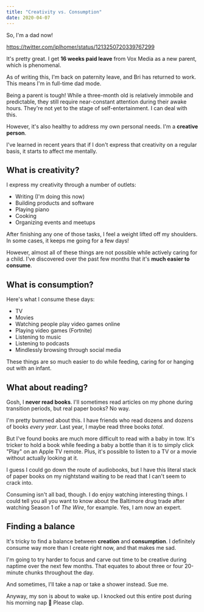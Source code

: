 ```yaml
---
title: "Creativity vs. Consumption"
date: 2020-04-07
---
```


So, I'm a dad now!

https://twitter.com/jplhomer/status/1213250720339767299

It's pretty great. I get **16 weeks paid leave** from Vox Media as a new parent, which is phenomenal.

As of writing this, I'm back on paternity leave, and Bri has returned to work. This means I'm in full-time dad mode.

Being a parent is tough! While a three-month old is relatively immobile and predictable, they still require near-constant attention during their awake hours. They're not yet to the stage of self-entertainment. I can deal with this.

However, it's also healthy to address my own personal needs. I'm a **creative person**.

I've learned in recent years that if I don't express that creativity on a regular basis, it starts to affect me mentally.

## What is creativity?

I express my creativity through a number of outlets:

- Writing (I'm doing this now)
- Building products and software
- Playing piano
- Cooking
- Organizing events and meetups

After finishing any one of those tasks, I feel a weight lifted off my shoulders. In some cases, it keeps me going for a few days!

However, almost all of these things are not possible while actively caring for a child. I've discovered over the past few months that it's **much easier to consume**.

## What is consumption?

Here's what I consume these days:

- TV
- Movies
- Watching people play video games online
- Playing video games (Fortnite)
- Listening to music
- Listening to podcasts
- Mindlessly browsing through social media

These things are so much easier to do while feeding, caring for or hanging out with an infant.

## What about reading?

Gosh, I **never read books**. I'll sometimes read articles on my phone during transition periods, but real paper books? No way.

I'm pretty bummed about this. I have friends who read dozens and dozens of books *every year*. Last year, I maybe read three books *total*.

But I've found books are much more difficult to read with a baby in tow. It's tricker to hold a book while feeding a baby a bottle than it is to simply click "Play" on an Apple TV remote. Plus, it's possible to listen to a TV or a movie without actually looking at it.

I guess I could go down the route of audiobooks, but I have this literal stack of paper books on my nightstand waiting to be read that I can't seem to crack into.

Consuming isn't all bad, though. I do enjoy watching interesting things. I could tell you all you want to know about the Baltimore drug trade after watching Season 1 of *The Wire*, for example. Yes, I am now an expert.

## Finding a balance

It's tricky to find a balance between **creation** and **consumption**. I definitely consume way more than I create right now, and that makes me sad.

I'm going to try harder to focus and carve out time to be creative during naptime over the next few months. That equates to about three or four 20-minute chunks throughout the day.

And sometimes, I'll take a nap or take a shower instead. Sue me.

Anyway, my son is about to wake up. I knocked out this entire post during his morning nap 🎉 Please clap.

